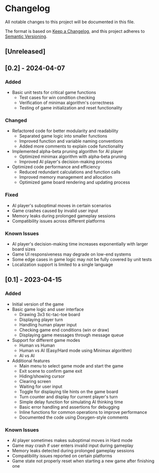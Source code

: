 # Changelog

All notable changes to this project will be documented in this file.

The format is based on [Keep a Changelog](https://keepachangelog.com/en/1.0.0/),
and this project adheres to [Semantic Versioning](https://semver.org/spec/v2.0.0.html).

## [Unreleased]

## [0.2] - 2024-04-07

### Added
- Basic unit tests for critical game functions
  - Test cases for win condition checking
  - Verification of minimax algorithm's correctness
  - Testing of game initialization and reset functionality

### Changed
- Refactored code for better modularity and readability
  - Separated game logic into smaller functions
  - Improved function and variable naming conventions
  - Added more comments to explain code functionality
- Implemented alpha-beta pruning algorithm for AI player
  - Optimized minimax algorithm with alpha-beta pruning
  - Improved AI player's decision-making process
- Optimized code performance and efficiency
  - Reduced redundant calculations and function calls
  - Improved memory management and allocation
  - Optimized game board rendering and updating process

### Fixed
- AI player's suboptimal moves in certain scenarios
- Game crashes caused by invalid user input
- Memory leaks during prolonged gameplay sessions
- Compatibility issues across different platforms

### Known Issues
- AI player's decision-making time increases exponentially with larger board sizes
- Game UI responsiveness may degrade on low-end systems
- Some edge cases in game logic may not be fully covered by unit tests
- Localization support is limited to a single language

## [0.1] - 2023-04-15

### Added
- Initial version of the game
- Basic game logic and user interface
  - Drawing 3x3 tic-tac-toe board
  - Displaying player turn
  - Handling human player input
  - Checking game end conditions (win or draw)
  - Displaying game messages through message queue
- Support for different game modes
  - Human vs Human
  - Human vs AI (Easy/Hard mode using Minimax algorithm)
  - AI vs AI
- Additional features
  - Main menu to select game mode and start the game
  - Exit scene to confirm game exit
  - Hiding/showing cursor
  - Clearing screen
  - Waiting for user input
  - Toggle for displaying tile hints on the game board
  - Turn counter and display for current player's turn
  - Simple delay function for simulating AI thinking time
  - Basic error handling and assertions for debugging
  - Inline functions for common operations to improve performance
  - Documented the code using Doxygen-style comments

### Known Issues
- AI player sometimes makes suboptimal moves in Hard mode
- Game may crash if user enters invalid input during gameplay
- Memory leaks detected during prolonged gameplay sessions
- Compatibility issues reported on certain platforms
- Game state not properly reset when starting a new game after finishing one
